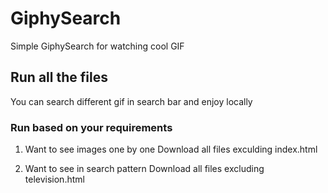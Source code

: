 # GiphySearch
Simple GiphySearch for watching cool GIF 

## Run all the files 
You can search different gif in search bar and enjoy locally

### Run based on your requirements 
1. Want to see images one by one
   Download all files exculding index.html

2. Want to see in search pattern 
   Download all files excluding television.html
